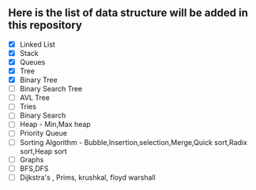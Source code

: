 ## Here is the list of data structure will be added in this repository

- [x] Linked List
- [X] Stack
- [X] Queues
- [X] Tree
- [X] Binary Tree
- [ ] Binary Search Tree
- [ ] AVL Tree
- [ ] Tries
- [ ] Binary Search
- [ ] Heap - Min,Max heap
- [ ] Priority Queue
- [ ] Sorting Algorithm - Bubble,Insertion,selection,Merge,Quick sort,Radix sort,Heap sort
- [ ] Graphs
- [ ] BFS,DFS
- [ ] Dijkstra's , Prims, krushkal, floyd warshall
